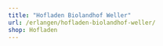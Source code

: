 ```yaml
---
title: "Hofladen Biolandhof Weller"
url: /erlangen/hofladen-biolandhof-weller/
shop: Hofladen
---
```

